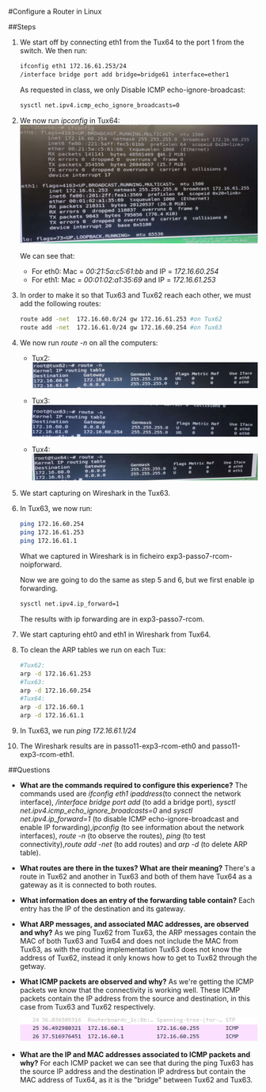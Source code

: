 #Configure a Router in Linux

##Steps

1. We start off by connecting eth1 from the Tux64 to the port 1 from the switch. We then run:
    ```bash
    ifconfig eth1 172.16.61.253/24
    /interface bridge port add bridge=bridge61 interface=ether1
    ```

    As requested in class, we only Disable ICMP echo-ignore-broadcast:

    ```bash
    sysctl net.ipv4.icmp_echo_ignore_broadcasts=0
    ```

2. We now run *ipconfig* in Tux64:
   ![Alt text](images/image4.png)

    We can see that:
    - For eth0: Mac = *00:21:5a:c5:61:bb*  and IP = *172.16.60.254*
    - For eth1: Mac = *00:01:02:a1:35:69*  and IP = *172.16.61.253*
    
3. In order to make it so that Tux63 and Tux62 reach each other, we must add the following routes:
    ```bash
    route add -net  172.16.60.0/24 gw 172.16.61.253 #on Tux62
    route add -net  172.16.61.0/24 gw 172.16.60.254 #on Tux63
    ```

4. We now run *route -n* on all the computers:
   - Tux2:
    ![Alt text](images/image5.png)

   - Tux3:
    ![Alt text](images/image6.png) 

    - Tux4:
    ![Alt text](images/image7.png)

5. We start capturing on Wireshark in the Tux63.
   
6. In Tux63, we now run:
    ```bash
    ping 172.16.60.254
    ping 172.16.61.253
    ping 172.16.61.1
    ```
    What we captured in Wireshark is in ficheiro exp3-passo7-rcom-noipforward.

    Now we are going to do the same as step 5 and 6, but we first enable ip forwarding.

    ```bash
    sysctl net.ipv4.ip_forward=1
    ```

    The results with ip forwarding are in exp3-passo7-rcom.

8. We start capturing eht0 and eth1 in Wireshark from Tux64.
   
9. To clean the ARP tables we run on each Tux:
    ```bash
    #Tux62:
    arp -d 172.16.61.253
    #Tux63:
    arp -d 172.16.60.254
    #Tux64:
    arp -d 172.16.60.1 
    arp -d 172.16.61.1
    ```

10. In Tux63, we run *ping 172.16.61.1/24*

11. The Wireshark results are in passo11-exp3-rcom-eth0 and passo11-exp3-rcom-eth1.

##Questions

- **What are the commands required to configure this experience?**
    The commands used are *ifconfig eth1 ipaddress*(to connect the network interface), */interface bridge port add* (to add a bridge port), *sysctl net.ipv4.icmp_echo_ignore_broadcasts=0* and *sysctl net.ipv4.ip_forward=1* (to disable ICMP echo-ignore-broadcast and enable IP forwarding),*ipconfig* (to see information about the network interfaces), *route -n* (to observe the routes), *ping* (to test connectivity),*route add -net* (to add routes) and *arp -d* (to delete ARP table). 

- **What routes are there in the tuxes? What are their meaning?**
    There's a route in Tux62 and another in Tux63 and both of them have Tux64 as a gateway as it is connected to both routes.

- **What information does an entry of the forwarding table contain?**
    Each entry has the IP of the destination and its gateway.

- **What ARP messages, and associated MAC addresses, are observed and why?**
    As we ping Tux62 from Tux63, the ARP messages contain the MAC of both Tux63 and Tux64 and does not include the MAC from Tux63, as with the routing implementation Tux63 does not know the address of Tux62, instead it only knows how to get to Tux62 through the getway.

- **What ICMP packets are observed and why?**
    As we're getting the ICMP packets we know that the connectivity is working well. These ICMP packets contain the IP address from the source and destination, in this case from Tux63 and Tux62 respectively.

    ![Alt text](images/image8.png)

- **What are the IP and MAC addresses associated to ICMP packets and why?**
    For each ICMP packet we can see that during the ping Tux63 has the source IP address and the destination IP adrdress but contain the MAC address of Tux64, as it is the "bridge" between Tux62 and Tux63.